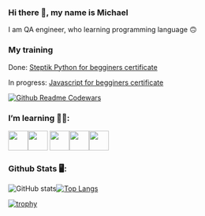 ### Hi there 👋, my name is Michael

I am QA engineer, who learning programming language 🙃

### My training
Done:
[Steptik Python for begginers certificate](https://stepik.org/certificate/c1752593ce41671422ae250c82cbe9893d7ebf04.pdf)

In progress:
[Javascript for begginers certificate]()

[![Github Readme Codewars](https://codewars-stats-ignacio-cuadra.vercel.app/?username=mantile&theme=dark)](https://github.com/mantile/github-readme-codewars)

### I’m learning 🧑‍🏫:
<img src="https://cdn.jsdelivr.net/gh/devicons/devicon@latest/icons/python/python-original.svg" width="40" height="40"/><img src="https://cdn.jsdelivr.net/gh/devicons/devicon@latest/icons/django/django-plain.svg" width="40" height="40"/>
<img src="https://cdn.jsdelivr.net/gh/devicons/devicon@latest/icons/html5/html5-original.svg" width="40" height="40"/><img src="https://cdn.jsdelivr.net/gh/devicons/devicon@latest/icons/css3/css3-original.svg" width="40" height="40"/><img src="https://cdn.jsdelivr.net/gh/devicons/devicon@latest/icons/javascript/javascript-original.svg" width="40" height="40"/>        

### Github Stats 🖥️:
![GitHub stats](https://github-readme-stats.vercel.app/api?username=mantile&show_icons=true&theme=transparent)[![Top Langs](https://github-readme-stats.vercel.app/api/top-langs/?username=mantile&layout=donut)](https://github.com/mantile/github-readme-stats)

[![trophy](https://github-profile-trophy.vercel.app/?username=mantile&theme=juicyfresh)](https://github.com/ryo-ma/github-profile-trophy)
 

<!--
**mantile/mantile** is a ✨ _special_ ✨ repository because its `README.md` (this file) appears on your GitHub profile.

Here are some ideas to get you started:

- 🔭 I’m currently working on ...
- 🌱 I’m currently learning ...
- 👯 I’m looking to collaborate on ...
- 🤔 I’m looking for help with ...
- 💬 Ask me about ...
- 📫 How to reach me: ...
- 😄 Pronouns: ...
- ⚡ Fun fact: ...
-->
